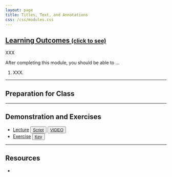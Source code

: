 ```yaml
---
layout: page
title: Titles, Text, and Annotations
css: /css/modules.css
---
```


<div class="panel-group-ILOs">
  <div class="panel panel-default">
    <div class="panel-heading">
      <h2 class="panel-title">
        <a data-toggle="collapse" href="#ILOs">Learning Outcomes <small>(click to see)</small></a>
      </h2>
    </div>
    <div id="ILOs" class="panel-collapse collapse">
      <div class="panel-body">
XXX
<p>After completing this module, you should be able to ...</p>

<ol>
  <li>XXX.</li>
</ol>
      </div>
    </div>
  </div>
</div>

----

## Preparation for Class


----

## Demonstration and Exercises

<ul>
  <li><a href="Annotations/Lecture_Annotations.html">Lecture</a> <button type="button" class="btn btn-light btn-sm btn-space"><a href="Annotations/Lecture_Annotations_DHO.R">Script</a></button> <button type="button" class="btn btn-secondary btn-sm btn-space"><a href="https://youtu.be/3iFowwg11xM" target="_blank">VIDEO</a></button></li>
  <li><a href="Annotations/CE_Annotations.html">Exercise</a> <button type="button" class="btn btn-light btn-sm btn-space"><a href="Annotations/CE_Annotations.R">Key</a></button></li>
</ul>

----

## Resources

* 
